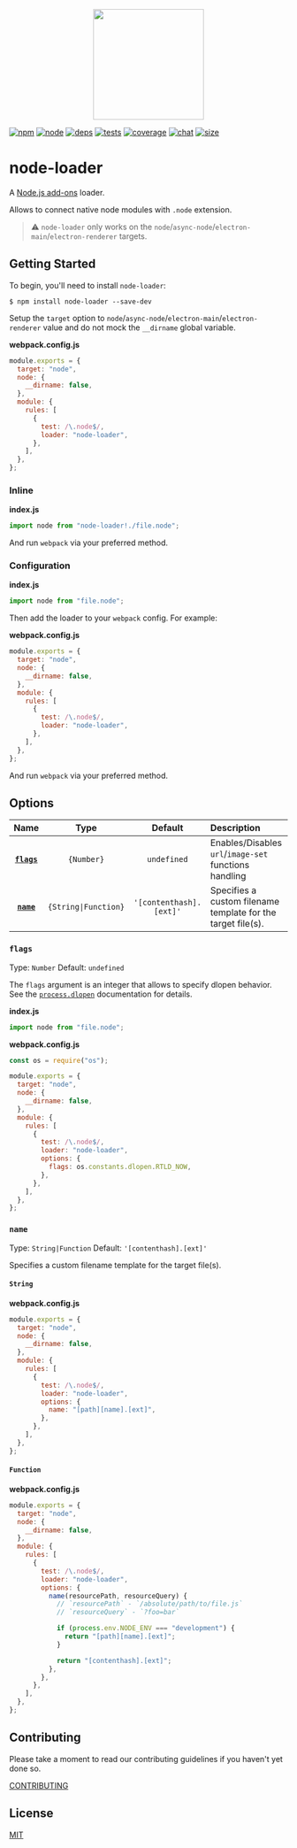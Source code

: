 <div align="center">
  <a href="https://github.com/webpack/webpack">
    <img width="200" height="200" src="https://webpack.js.org/assets/icon-square-big.svg">
  </a>
</div>

[![npm][npm]][npm-url]
[![node][node]][node-url]
[![deps][deps]][deps-url]
[![tests][tests]][tests-url]
[![coverage][cover]][cover-url]
[![chat][chat]][chat-url]
[![size][size]][size-url]

# node-loader

A [Node.js add-ons](https://nodejs.org/dist/latest/docs/api/addons.html) loader.

Allows to connect native node modules with `.node` extension.

> ⚠ `node-loader` only works on the `node`/`async-node`/`electron-main`/`electron-renderer` targets.

## Getting Started

To begin, you'll need to install `node-loader`:

```console
$ npm install node-loader --save-dev
```

Setup the `target` option to `node`/`async-node`/`electron-main`/`electron-renderer` value and do not mock the `__dirname` global variable.

**webpack.config.js**

```js
module.exports = {
  target: "node",
  node: {
    __dirname: false,
  },
  module: {
    rules: [
      {
        test: /\.node$/,
        loader: "node-loader",
      },
    ],
  },
};
```

### Inline

**index.js**

```js
import node from "node-loader!./file.node";
```

And run `webpack` via your preferred method.

### Configuration

**index.js**

```js
import node from "file.node";
```

Then add the loader to your `webpack` config. For example:

**webpack.config.js**

```js
module.exports = {
  target: "node",
  node: {
    __dirname: false,
  },
  module: {
    rules: [
      {
        test: /\.node$/,
        loader: "node-loader",
      },
    ],
  },
};
```

And run `webpack` via your preferred method.

## Options

|         Name          |         Type         |         Default         | Description                                                  |
| :-------------------: | :------------------: | :---------------------: | :----------------------------------------------------------- |
| **[`flags`](#flags)** |      `{Number}`      |       `undefined`       | Enables/Disables `url`/`image-set` functions handling        |
|  **[`name`](#name)**  | `{String\|Function}` | `'[contenthash].[ext]'` | Specifies a custom filename template for the target file(s). |

### `flags`

Type: `Number`
Default: `undefined`

The `flags` argument is an integer that allows to specify dlopen behavior.
See the [`process.dlopen`](https://nodejs.org/api/process.html#process_process_dlopen_module_filename_flags) documentation for details.

**index.js**

```js
import node from "file.node";
```

**webpack.config.js**

```js
const os = require("os");

module.exports = {
  target: "node",
  node: {
    __dirname: false,
  },
  module: {
    rules: [
      {
        test: /\.node$/,
        loader: "node-loader",
        options: {
          flags: os.constants.dlopen.RTLD_NOW,
        },
      },
    ],
  },
};
```

### `name`

Type: `String|Function`
Default: `'[contenthash].[ext]'`

Specifies a custom filename template for the target file(s).

#### `String`

**webpack.config.js**

```js
module.exports = {
  target: "node",
  node: {
    __dirname: false,
  },
  module: {
    rules: [
      {
        test: /\.node$/,
        loader: "node-loader",
        options: {
          name: "[path][name].[ext]",
        },
      },
    ],
  },
};
```

#### `Function`

**webpack.config.js**

```js
module.exports = {
  target: "node",
  node: {
    __dirname: false,
  },
  module: {
    rules: [
      {
        test: /\.node$/,
        loader: "node-loader",
        options: {
          name(resourcePath, resourceQuery) {
            // `resourcePath` - `/absolute/path/to/file.js`
            // `resourceQuery` - `?foo=bar`

            if (process.env.NODE_ENV === "development") {
              return "[path][name].[ext]";
            }

            return "[contenthash].[ext]";
          },
        },
      },
    ],
  },
};
```

## Contributing

Please take a moment to read our contributing guidelines if you haven't yet done so.

[CONTRIBUTING](./.github/CONTRIBUTING.md)

## License

[MIT](./LICENSE)

[npm]: https://img.shields.io/npm/v/node-loader.svg
[npm-url]: https://npmjs.com/package/node-loader
[node]: https://img.shields.io/node/v/node-loader.svg
[node-url]: https://nodejs.org
[deps]: https://david-dm.org/webpack-contrib/node-loader.svg
[deps-url]: https://david-dm.org/webpack-contrib/node-loader
[tests]: https://github.com/webpack-contrib/node-loader/workflows/node-loader/badge.svg
[tests-url]: https://github.com/webpack-contrib/node-loader/actions
[cover]: https://codecov.io/gh/webpack-contrib/node-loader/branch/master/graph/badge.svg
[cover-url]: https://codecov.io/gh/webpack-contrib/node-loader
[chat]: https://badges.gitter.im/webpack/webpack.svg
[chat-url]: https://gitter.im/webpack/webpack
[size]: https://packagephobia.now.sh/badge?p=node-loader
[size-url]: https://packagephobia.now.sh/result?p=node-loader

